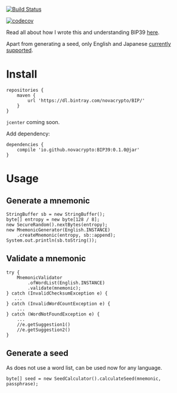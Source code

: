 [![Build Status](https://travis-ci.org/NovaCrypto/BIP39.svg?branch=master)](https://travis-ci.org/NovaCrypto/BIP39)

[![codecov](https://codecov.io/gh/NovaCrypto/BIP39/branch/master/graph/badge.svg)](https://codecov.io/gh/NovaCrypto/BIP39)

Read all about how I wrote this and understanding BIP39 [here](https://medium.com/@_west_on/coding-a-bip39-microlibrary-in-java-bb90c1109123).

Apart from generating a seed, only English and Japanese [currently supported](https://github.com/NovaCrypto/BIP39/issues/1).

# Install

```
repositories {
    maven {
        url 'https://dl.bintray.com/novacrypto/BIP/'
    }
}
```

`jcenter` coming soon.

Add dependency:

```
dependencies {
    compile 'io.github.novacrypto:BIP39:0.1.0@jar'
}

```

# Usage

## Generate a mnemonic

```
StringBuffer sb = new StringBuffer();
byte[] entropy = new byte[128 / 8];
new SecureRandom().nextBytes(entropy);
new MnemonicGenerator(English.INSTANCE)
    .createMnemonic(entropy, sb::append);
System.out.println(sb.toString());
```

## Validate a mnemonic

```
try {
    MnemonicValidator
        .ofWordList(English.INSTANCE)
        .validate(mnemonic);
} catch (InvalidChecksumException e) {
   ...
} catch (InvalidWordCountException e) {
    ...
} catch (WordNotFoundException e) {
    ...
    //e.getSuggestion1()
    //e.getSuggestion2()
}
```

## Generate a seed

As does not use a word list, can be used now for any language.

```
byte[] seed = new SeedCalculator().calculateSeed(mnemonic, passphrase);
```
